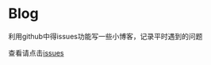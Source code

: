 # Blog

 利用github中得issues功能写一些小博客，记录平时遇到的问题


查看请点击[issues](https://github.com/Losfish/Blog/issues)

